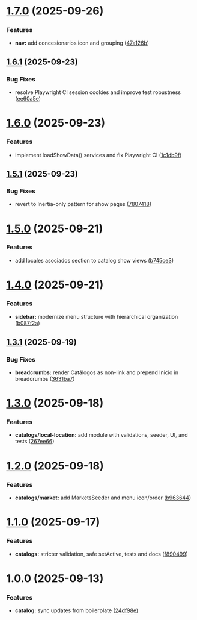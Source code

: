 # [1.7.0](https://github.com/MarcoVegaR/mercach/compare/v1.6.1...v1.7.0) (2025-09-26)

### Features

- **nav:** add concesionarios icon and grouping ([47a126b](https://github.com/MarcoVegaR/mercach/commit/47a126b160a73bc000576f0f639a10ef991e2eab))

## [1.6.1](https://github.com/MarcoVegaR/mercach/compare/v1.6.0...v1.6.1) (2025-09-23)

### Bug Fixes

- resolve Playwright CI session cookies and improve test robustness ([ee60a5e](https://github.com/MarcoVegaR/mercach/commit/ee60a5eb1820b853c579b531628a1e72643fac12))

# [1.6.0](https://github.com/MarcoVegaR/mercach/compare/v1.5.1...v1.6.0) (2025-09-23)

### Features

- implement loadShowData() services and fix Playwright CI ([1c1db9f](https://github.com/MarcoVegaR/mercach/commit/1c1db9fbde988ab30a5589ccb9235bab37eede07))

## [1.5.1](https://github.com/MarcoVegaR/mercach/compare/v1.5.0...v1.5.1) (2025-09-23)

### Bug Fixes

- revert to Inertia-only pattern for show pages ([7807418](https://github.com/MarcoVegaR/mercach/commit/78074185cf9f7b87a3eb15d111ee89fdafa0c827))

# [1.5.0](https://github.com/MarcoVegaR/mercach/compare/v1.4.0...v1.5.0) (2025-09-21)

### Features

- add locales asociados section to catalog show views ([b745ce3](https://github.com/MarcoVegaR/mercach/commit/b745ce3271a1e3ea3f1036dc28bccc6607ad81f9))

# [1.4.0](https://github.com/MarcoVegaR/mercach/compare/v1.3.1...v1.4.0) (2025-09-21)

### Features

- **sidebar:** modernize menu structure with hierarchical organization ([b087f2a](https://github.com/MarcoVegaR/mercach/commit/b087f2a2c5e9bd4819dce49481caad54547d29b5))

## [1.3.1](https://github.com/MarcoVegaR/mercach/compare/v1.3.0...v1.3.1) (2025-09-19)

### Bug Fixes

- **breadcrumbs:** render Catálogos as non-link and prepend Inicio in breadcrumbs ([3631ba7](https://github.com/MarcoVegaR/mercach/commit/3631ba759956be1280d5a8b0b0bebcb5a41c9928))

# [1.3.0](https://github.com/MarcoVegaR/mercach/compare/v1.2.0...v1.3.0) (2025-09-18)

### Features

- **catalogs/local-location:** add module with validations, seeder, UI, and tests ([267ee66](https://github.com/MarcoVegaR/mercach/commit/267ee66e49c1d7dc872c896345d714a5b00c68b9))

# [1.2.0](https://github.com/MarcoVegaR/mercach/compare/v1.1.0...v1.2.0) (2025-09-18)

### Features

- **catalogs/market:** add MarketsSeeder and menu icon/order ([b963644](https://github.com/MarcoVegaR/mercach/commit/b9636445fd037eee770125dab268b60f211fbf37))

# [1.1.0](https://github.com/MarcoVegaR/mercach/compare/v1.0.0...v1.1.0) (2025-09-17)

### Features

- **catalogs:** stricter validation, safe setActive, tests and docs ([f890499](https://github.com/MarcoVegaR/mercach/commit/f89049951d92612d869c50b69d56c8e1143984b8))

# 1.0.0 (2025-09-13)

### Features

- **catalog:** sync updates from boilerplate ([24df98e](https://github.com/MarcoVegaR/mercach/commit/24df98e62548cf5a30b77a8f561078c6347bd098))
